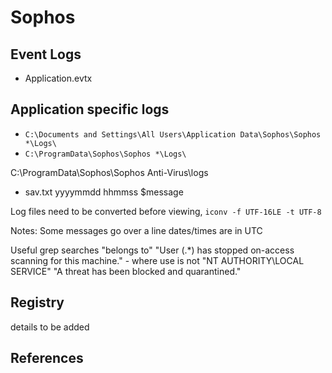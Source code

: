 # Sophos

## Event Logs

* Application.evtx

## Application specific logs

* `C:\Documents and Settings\All Users\Application Data\Sophos\Sophos *\Logs\`
* `C:\ProgramData\Sophos\Sophos *\Logs\`

C:\ProgramData\Sophos\Sophos Anti-Virus\logs
- sav.txt
yyyymmdd hhmmss $message

Log files need to be converted before viewing, `iconv -f UTF-16LE -t UTF-8`

Notes: Some messages go over a line
dates/times are in UTC

Useful grep searches
"belongs to"
"User (.*) has stopped on-access scanning for this machine."
    - where use is not "NT AUTHORITY\LOCAL SERVICE"
"A threat has been blocked and quarantined."

## Registry

details to be added

## References
[^1]: [](https://community.sophos.com/kb/en-us/133912)
[^2]: [](https://support.sophos.com/support/s/article/KB-000033591?language=en_US)